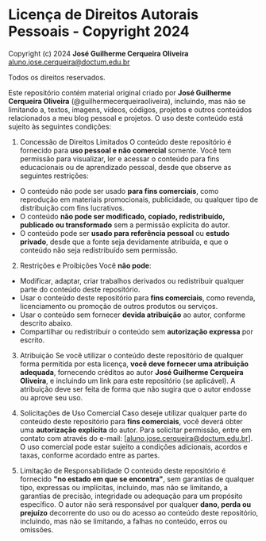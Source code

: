 # Licença de Direitos Autorais Pessoais - Copyright 2024

Copyright (c) 2024 **José Guilherme Cerqueira Oliveira** <aluno.jose.cerqueira@doctum.edu.br>

Todos os direitos reservados.

Este repositório contém material original criado por **José Guilherme Cerqueira Oliveira** (@guilhermecerqueiraoliveira), incluindo, mas não se limitando a, textos, imagens, vídeos, códigos, projetos e outros conteúdos relacionados a meu blog pessoal e projetos. O uso deste conteúdo está sujeito às seguintes condições:

 1. Concessão de Direitos Limitados
O conteúdo deste repositório é fornecido para **uso pessoal e não comercial** somente. Você tem permissão para visualizar, ler e acessar o conteúdo para fins educacionais ou de aprendizado pessoal, desde que observe as seguintes restrições:
- O conteúdo não pode ser usado **para fins comerciais**, como reprodução em materiais promocionais, publicidade, ou qualquer tipo de distribuição com fins lucrativos.
- O conteúdo **não pode ser modificado, copiado, redistribuído, publicado ou transformado** sem a permissão explícita do autor.
- O conteúdo pode ser **usado para referência pessoal** ou **estudo privado**, desde que a fonte seja devidamente atribuída, e que o conteúdo não seja redistribuído sem permissão.

 2. Restrições e Proibições
Você **não pode**:
- Modificar, adaptar, criar trabalhos derivados ou redistribuir qualquer parte do conteúdo deste repositório.
- Usar o conteúdo deste repositório para **fins comerciais**, como revenda, licenciamento ou promoção de outros produtos ou serviços.
- Usar o conteúdo sem fornecer **devida atribuição** ao autor, conforme descrito abaixo.
- Compartilhar ou redistribuir o conteúdo sem **autorização expressa** por escrito.

 3. Atribuição
Se você utilizar o conteúdo deste repositório de qualquer forma permitida por esta licença, **você deve fornecer uma atribuição adequada**, fornecendo créditos ao autor **José Guilherme Cerqueira Oliveira**, e incluindo um link para este repositório (se aplicável). A atribuição deve ser feita de forma que não sugira que o autor endosse ou aprove seu uso.

 4. Solicitações de Uso Comercial
Caso deseje utilizar qualquer parte do conteúdo deste repositório para **fins comerciais**, você deverá obter uma **autorização explícita** do autor. Para solicitar permissão, entre em contato com através do e-mail: [aluno.jose.cerqueira@doctum.edu.br]. O uso comercial pode estar sujeito a condições adicionais, acordos e taxas, conforme acordado entre as partes.

 5. Limitação de Responsabilidade
O conteúdo deste repositório é fornecido **"no estado em que se encontra"**, sem garantias de qualquer tipo, expressas ou implícitas, incluindo, mas não se limitando, a garantias de precisão, integridade ou adequação para um propósito específico. O autor não será responsável por qualquer **dano, perda ou prejuízo** decorrente do uso ou do acesso ao conteúdo deste repositório, incluindo, mas não se limitando, a falhas no conteúdo, erros ou omissões.
